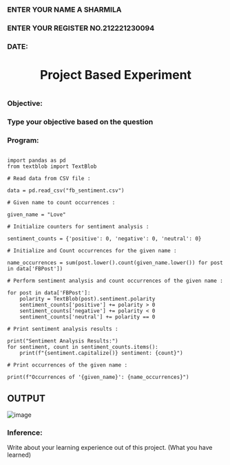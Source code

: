 <H3>ENTER YOUR NAME A SHARMILA 
<H3>ENTER YOUR REGISTER NO.212221230094
<H3>DATE:</H3>
<H1 Align="center">Project Based Experiment<H1>
<H3>Objective:<H3>
Type your objective based on the question
<H3>Program:</H3>

    
```

import pandas as pd
from textblob import TextBlob

# Read data from CSV file :

data = pd.read_csv("fb_sentiment.csv")

# Given name to count occurrences :

given_name = "Love"

# Initialize counters for sentiment analysis :

sentiment_counts = {'positive': 0, 'negative': 0, 'neutral': 0}

# Initialize and Count occurrences for the given name :

name_occurrences = sum(post.lower().count(given_name.lower()) for post in data['FBPost'])

# Perform sentiment analysis and count occurrences of the given name :

for post in data['FBPost']:
    polarity = TextBlob(post).sentiment.polarity
    sentiment_counts['positive'] += polarity > 0
    sentiment_counts['negative'] += polarity < 0
    sentiment_counts['neutral'] += polarity == 0

# Print sentiment analysis results :

print("Sentiment Analysis Results:")
for sentiment, count in sentiment_counts.items():
    print(f"{sentiment.capitalize()} sentiment: {count}")

# Print occurrences of the given name :

print(f"Occurrences of '{given_name}': {name_occurrences}")

````



## OUTPUT

![image](https://github.com/Sharmilasha/Project-Based-Experiment-AAI/assets/94506182/2726a7eb-cea7-4c49-abe7-359e0b1407da)


<H3>Inference:</H3>
Write about your learning experience out of this project. (What you have learned)
